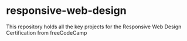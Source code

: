 # responsive-web-design
This repository holds all the key projects for the Responsive Web Design Certification from freeCodeCamp
